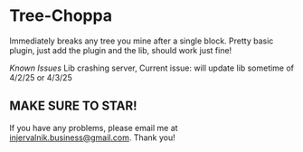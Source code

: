 # Tree-Choppa
Immediately breaks any tree you mine after a single block.
Pretty basic plugin, just add the plugin and the lib, should work just fine!

*Known Issues*
Lib crashing server, Current issue: will update lib sometime of 4/2/25 or 4/3/25

## MAKE SURE TO STAR!


 If you have any problems, please email me at injervalnik.business@gmail.com. Thank you!
